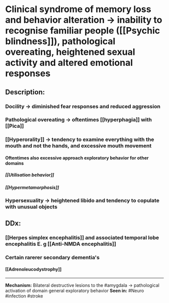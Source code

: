 # Clinical syndrome of memory loss and behavior alteration -> inability to recognise familiar people ([[Psychic blindness]]), pathological overeating, heightened sexual activity and altered emotional responses
## Description:
### Docility -> diminished fear responses and reduced aggression
### Pathological overeating -> oftentimes [[hyperphagia]] with [[Pica]]
### [[Hyperorality]] -> tendency to examine everything with the mouth and not the hands, and excessive mouth movement 
#### Oftentimes also excessive approach exploratory behavior for other domains
##### [[Utilisation behavior]]
##### [[Hypermetamorphosis]]
### Hypersexuality -> heightened libido and tendency to copulate with unusual objects
## DDx:
### [[Herpes simplex encephalitis]] and associated temporal lobe encephalitis E. g [[Anti-NMDA encephalitis]]
### Certain rarerer secondary dementia's
#### [[Adrenoleucodystrophy]]

---
**Mechanism:** Bilateral destructive lesions to the #amygdala -> pathological activation of domain general exploratory behavior
**Seen in:** #Neuro #infection #stroke
